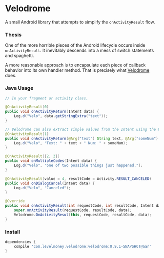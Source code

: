 # Velodrome
A small Android library that attempts to simplify the `onActivityResult` flow.

### Thesis
One of the more horrible pieces of the Android lifecycle occurs inside `onActivityResult`. It inevitably descends into a mess of switch statements and spaghetti.

A more reasonable approach is to encapsulate each piece of callback behavior into its own handler method. That is precisely what [Velodrome](http://en.wikipedia.org/wiki/Velodrome) does.

### Java Usage

```java
// In your fragment or activity class.

@OnActivityResult(0)
public void onActivityReturn(Intent data) {
    Log.d("Velo", data.getStringExtra("text"));
}

// Velodrome can also extract simple values from the Intent using the @Arg annotation.
@OnActivityResult(1)
public void onActivityReturn(@Arg("text") String text, @Arg("someNum") int num) {
    Log.d("Velo", "Text: " + text + " Num: " + someNum);
}

@OnActivityResult({2, 3})
public void onMultipleCodes(Intent data) {
    Log.d("Velo", "one of two possible things just happened.");
}

@OnActivityResult(value = 4, resultCode = Activity.RESULT_CANCELED)
public void onDialogCancel(Intent data) {
    Log.d("Velo", "Canceled");
}

@Override
public void onActivityResult(int requestCode, int resultCode, Intent data) {
    super.onActivityResult(requestCode, resultCode, data);
    Velodrome.OnActivityResul(this, requestCode, resultCode, data);
}
```

### Install
```gradle
dependencies {
    compile 'com.levelmoney.velodrome:velodrome:0.9.1-SNAPSHOT@aar'
}
```
